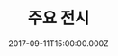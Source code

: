 ---
title: 주요 전시
date: 2017-09-11T15:00:00.000Z
banner:
  title: null
  summary: null
  imageLink: /images/banner-archive-main.png
  itemLink: null
---